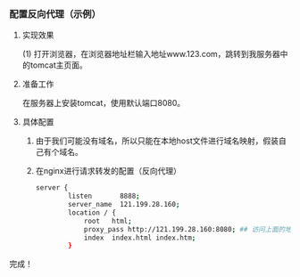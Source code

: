 ### 配置反向代理（示例）

1. 实现效果

   (1) 打开浏览器，在浏览器地址栏输入地址www.123.com，跳转到我服务器中的tomcat主页面。

2. 准备工作

   在服务器上安装tomcat，使用默认端口8080。

3. 具体配置

   1. 由于我们可能没有域名，所以只能在本地host文件进行域名映射，假装自己有个域名。

   2. 在nginx进行请求转发的配置（反向代理）

      ```bash
      server { 
              listen       8888;
              server_name  121.199.28.160;
              location / {
                  root   html;
                  proxy_pass http://121.199.28.160:8080; ## 访问上面的地址转发到8080端口
                  index  index.html index.htm;
              }
      
      ```

完成！







